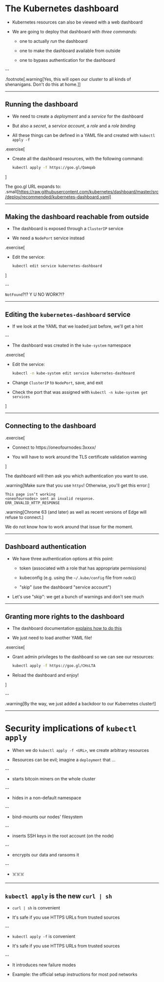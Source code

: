 # The Kubernetes dashboard

- Kubernetes resources can also be viewed with a web dashboard

- We are going to deploy that dashboard with *three commands:*

  - one to actually *run* the dashboard

  - one to make the dashboard available from outside

  - one to bypass authentication for the dashboard

--

.footnote[.warning[Yes, this will open our cluster to all kinds of shenanigans. Don't do this at home.]]

---

## Running the dashboard

- We need to create a *deployment* and a *service* for the dashboard

- But also a *secret*, a *service account*, a *role* and a *role binding*

- All these things can be defined in a YAML file and created with `kubectl apply -f`

.exercise[

- Create all the dashboard resources, with the following command:
  ```bash
  kubectl apply -f https://goo.gl/Qamqab
  ```

]

The goo.gl URL expands to:
<br/>
.small[https://raw.githubusercontent.com/kubernetes/dashboard/master/src/deploy/recommended/kubernetes-dashboard.yaml]

---

## Making the dashboard reachable from outside

- The dashboard is exposed through a `ClusterIP` service

- We need a `NodePort` service instead

.exercise[

- Edit the service:
  ```bash
  kubectl edit service kubernetes-dashboard
  ```

]

--

`NotFound`?!? Y U NO WORK?!?

---

## Editing the `kubernetes-dashboard` service

- If we look at the YAML that we loaded just before, we'll get a hint

--

- The dashboard was created in the `kube-system` namespace

.exercise[

- Edit the service:
  ```bash
  kubectl -n kube-system edit service kubernetes-dashboard
  ```

- Change `ClusterIP` to `NodePort`, save, and exit

- Check the port that was assigned with `kubectl -n kube-system get services`

]

---

## Connecting to the dashboard

.exercise[

- Connect to https://oneofournodes:3xxxx/

- You will have to work around the TLS certificate validation warning

<!-- ```open https://node1:3xxxx/``` -->

]

The dashboard will then ask you which authentication you want to use.

.warning[Make sure that you use `https`! Otherwise, you'll get this error:]

```
This page isn’t working
<oneofournodes> sent an invalid response.
ERR_INVALID_HTTP_RESPONSE
```

.warning[Chrome 63 (and later) as well as recent versions of Edge will refuse to connect.]

We do not know how to work around that issue for the moment.

---

## Dashboard authentication

- We have three authentication options at this point:

  - token (associated with a role that has appropriate permissions)

  - kubeconfig (e.g. using the `~/.kube/config` file from `node1`)

  - "skip" (use the dashboard "service account")

- Let's use "skip": we get a bunch of warnings and don't see much

---

## Granting more rights to the dashboard

- The dashboard documentation [explains how to do this](https://github.com/kubernetes/dashboard/wiki/Access-control#admin-privileges)

- We just need to load another YAML file!

.exercise[

- Grant admin privileges to the dashboard so we can see our resources:
  ```bash
  kubectl apply -f https://goo.gl/CHsLTA
  ```

- Reload the dashboard and enjoy!

]

--

.warning[By the way, we just added a backdoor to our Kubernetes cluster!]

---

# Security implications of `kubectl apply`

- When we do `kubectl apply -f <URL>`, we create arbitrary resources

- Resources can be evil; imagine a `deployment` that ...

--

  - starts bitcoin miners on the whole cluster

--

  - hides in a non-default namespace

--

  - bind-mounts our nodes' filesystem

--

  - inserts SSH keys in the root account (on the node)

--

  - encrypts our data and ransoms it

--

  - ☠️☠️☠️

---

## `kubectl apply` is the new `curl | sh`

- `curl | sh` is convenient

- It's safe if you use HTTPS URLs from trusted sources

--

- `kubectl apply -f` is convenient

- It's safe if you use HTTPS URLs from trusted sources

--

- It introduces new failure modes

- Example: the official setup instructions for most pod networks
